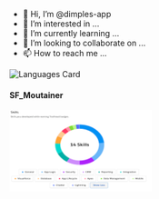 - 👋 Hi, I’m @dimples-app
- 👀 I’m interested in ...
- 🌱 I’m currently learning ...
- 💞️ I’m looking to collaborate on ...
- 📫 How to reach me ...

<!---
dimples-app/dimples-app is a ✨ special ✨ repository because its `README.md` (this file) appears on your GitHub profile.
You can click the Preview link to take a look at your changes.
--->

![Languages Card](https://github-readme-stats.vercel.app/api/top-langs/?username=dimples-app&layout=compact)

#### SF_Moutainer

<img src="SF_Moutainer.png" alt="drawing" width="250"/>


